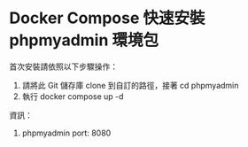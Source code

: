 # Docker Compose 快速安裝 phpmyadmin 環境包

首次安裝請依照以下步驟操作：

1. 請將此 Git 儲存庫 clone 到自訂的路徑，接著 cd phpmyadmin
2. 執行 docker compose up -d

資訊：

1. phpmyadmin port: 8080
